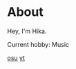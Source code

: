 # About
Hey, I'm Hika.

Current hobby: Music

<a href="https://osu.ppy.sh/users/36526121">osu</a>
<a href="https://youtube.com/@hikayoni">yt</a>
